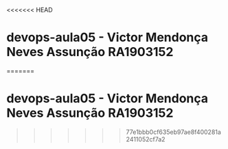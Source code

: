 <<<<<<< HEAD
# devops-aula05 - Victor Mendonça Neves Assunção  RA1903152
=======
# devops-aula05 - Victor Mendonça Neves Assunção  RA1903152
>>>>>>> 77e1bbb0cf635eb97ae8f400281a2411052cf7a2
